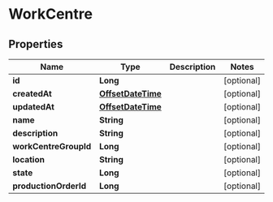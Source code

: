 
# WorkCentre

## Properties
Name | Type | Description | Notes
------------ | ------------- | ------------- | -------------
**id** | **Long** |  |  [optional]
**createdAt** | [**OffsetDateTime**](OffsetDateTime.md) |  |  [optional]
**updatedAt** | [**OffsetDateTime**](OffsetDateTime.md) |  |  [optional]
**name** | **String** |  |  [optional]
**description** | **String** |  |  [optional]
**workCentreGroupId** | **Long** |  |  [optional]
**location** | **String** |  |  [optional]
**state** | **Long** |  |  [optional]
**productionOrderId** | **Long** |  |  [optional]



